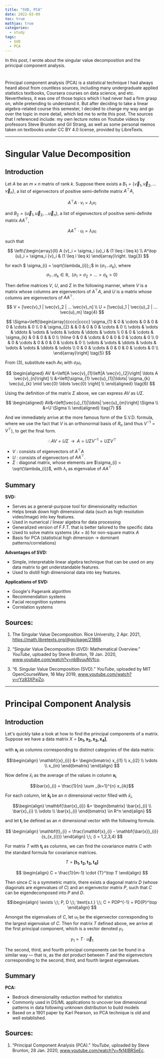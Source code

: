 ```yaml
---
title: "SVD, PCA"
date: 2022-03-09
toc: true
mathjax: true
categories:
  - study
tags:
  - SVD
  - PCA
---
```


In this post, I wrote about the singular value decomposition and the principal component analysis. 

# 

Principal component analysis (PCA) is a statistical technique I had always heard about from countless sources, including many undergraduate applied statistics textbooks, Coursera courses on data science, and etc. Nevertheless, it was one of those topics which I had never had a firm grasp on, while pretending to understand it. But after deciding to take a linear algebra-related course this semester, I decided to change my way and go over the topic in more detail, which led me to write this post. The sources that I referenced include: my own lecture notes on Youtube videos by professors Steve Brunton and Gil Strang, as well as some personal memos taken on textbooks under CC BY 4.0 license, provided by LibreTexts. 



---

# Singular Value Decomposition


## Introduction

Let $A$ be an $m \times n$ matrix of rank $k$. Suppose there exists a $B_{1} = \{\vec{v}_{1}, \vec{v}_{2}, \ldots \vec{v}_{n}\}$, a list of eigenvectors of positive semi-definite matrix $A^\top A$,

$$ A^{\top}A \cdot v_{i} = \lambda_{i} v_{i}  \tag{1}$$

and $B_{2} = \{\vec{u}_{1}, \vec{u}_{2}, \ldots \vec{u}_{n}\}$, a list of eigenvectors of positive semi-definite matrix $AA^{\top}$,

$$ AA^{\top} \cdot u_{i} = \lambda_{i} u_{i} \tag{2} $$

such that

$$
\left\{\begin{array}{ll} A {v}_i = \sigma_i {u}_i & (1 \leq i \leq k) \\ A^\top {u}_i = \sigma_i {v}_i  & (1 \leq i \leq k) \end{array}\right. \tag{3}
$$

for each $ \sigma_{i} = \sqrt{\lambda_{i}}\;\;$ in $\{\sigma_1 ... \sigma_k\}$, where $$\sigma_1 \dots \sigma_k \in \mathbb{R}, \;\; (\sigma_1 > \sigma_2 > \dots > \sigma_k > 0)  $$

Then define matrices $V$, $U$, and $\Sigma$ in the following manner, where $V$ is a matrix whose columns are eigenvectors of $A^{\top}A$, and $U$ is a matrix whose columns are eigenvectors of $AA^{\top}$. 

$$
V = [\vec{v}_1 | \vec{v}_2 | ... \vec{v}_n] \\
U = [\vec{u}_1 | \vec{u}_2 | ... \vec{u}_m] \tag{4}
$$ 

$$$$

$$
\Sigma=\left[\begin{array}{cccc|cccc}
\sigma_{1} & 0 & \cdots & 0 & 0 & 0 & \cdots & 0 \\
0 & \sigma_{2} & & 0 & 0 & 0 & \cdots & 0 \\
\vdots & \vdots & \ddots & \vdots & \vdots & \vdots & \ddots & \vdots \\
0 & 0 & \cdots & \sigma_{k} & 0 & 0 &  & 0 \\
\hline 0 & 0 & \cdots & 0 & 0 & 0 & \cdots & 0 \\
0 & 0 & \cdots & 0 & 0 & 0 & \cdots & 0 \\
\vdots & \vdots & \ddots & \vdots & \vdots & \vdots & \ddots & \vdots \\
0 & 0 & \cdots & 0 & 0 & 0 & \cdots & 0 \\ 
\end{array}\right] \tag{5}
$$


From $(3)$, substitute each $A v_{i}$ with $\sigma_{i} u_{i}$. 

$$
\begin{aligned}
AV &=\left[A \vec{v}_{1}\left|A \vec{v}_{2}\right| \ldots A \vec{v}_{n}\right] \\
&=\left[\sigma_{1} \vec{u}_{1}|\ldots| \sigma_{k} \vec{u}_{k} \mid \vec{0} \ldots \vec{0} \right] \\
\end{aligned} \tag{6}
$$

Using the definition of the matrix $\Sigma$ above, we can express $AV$ as $U\Sigma$.

$$
\begin{aligned}
AV&=\left[\vec{u}_{1}|\ldots| \vec{u}_{m}\right] \Sigma \\
&=U \Sigma \\
\end{aligned} \tag{7}
$$

And we immediately arrive at the more famous form of the S.V.D. formula, where we use the fact that $V$ is an orthonormal basis of $R_{n}$ (and thus $V^{-1} = V^\top$), to get the final form. 

$$
\therefore A V=U \Sigma \;\; \longrightarrow \;\; A=U \Sigma V^{-1}=U \Sigma V^{\top} \tag{8}
$$

+ $V$ : consists of eigenvectors of $A^{\top}A$
+ $U$ : consists of eigenvectors of $AA^{\top}$.
+ $\Sigma$ : diagonal matrix, whose elements are $\sigma_{i} = \sqrt{\lambda_{i}}$, with $\lambda_{i}$ as eigenvalue of $AA^{\top}$ 

## Summary

**SVD:**

+ Serves as a general-purpose tool for dimensionality reduction 
+ Helps break down high dimensional data (such as high resolution video/image) into key features.
+ Used in numerical / linear algebra for data processing
+ Generalized version of F.F.T. that is better tailored to the specific data
+ Used to solve matrix systems ($Ax = b$) for non-square matrix $A$
+ Basis for PCA (statistical high dimension → dominant patterns/correlations)


**Advantages of SVD:**

+ Simple, interpretable linear algebra technique that can be used on any data matrix to get understandable features. 
+ Used to distill high dimensional data into key features. 

**Applications of SVD:**

+ Google's Pagerank algorithm 
+ Recommendation systems 
+ Facial recognition systems 
+ Correlation systems 


## Sources: 

1. The Singular Value Decomposition. Rice University, 2 Apr. 2021, https://math.libretexts.org/@go/page/21868.

2. “Singular Value Decomposition (SVD): Mathematical Overview.” *YouTube*, uploaded by Steve Brunton, 19 Jan. 2020, www.youtube.com/watch?v=nbBvuuNVfco.

3. “6. Singular Value Decomposition (SVD).” *YouTube*, uploaded by MIT OpenCourseWare, 16 May 2019, www.youtube.com/watch?v=rYz83XPxiZo.




---

# Principal Component Analysis

## Introduction

Let's quickly take a look at how to find the principal components of a matrix. Suppose we have a data matrix $X = \mathbf{[ x_{1}, x_{2}, x_{3}, x_{4}]}$,

with $\mathbf{x_{i}}$ as columns corresponding to distinct categories of the data matrix: 

$$\begin{align} \mathbf{{x}_{i}} &= \begin{bmatrix} x_{i1} \\ x_{i2} \\ \vdots \\ x_{in} \end{bmatrix} \end{align}
$$

Now define $\bar{x}_{i}$ as the average of the values in column $\mathbf{x_{i}}$

$$\bar{x}_{i} = \frac{1}{n} \sum _{k=1}^{n} x_{ik}$$



For each column, let $\mathbf{\bar{x}_{i}}$ be an $n$ dimensional vector filled with $\bar{x}_{i}$, 

$$\begin{align} \mathbf{\bar{x}_{i}} &= \begin{bmatrix} \bar{x}_{i} \\ \bar{x}_{i} \\ \vdots \\ \bar{x}_{i} \end{bmatrix} \in R^n \end{align}
$$

and let $\mathbf{t}_{i}$ be defined as an $n$ dimensional vector with the following formula. 


$$ \begin{align} \mathbf{t}_{i} = \frac{\mathbf{x}_{i} - \mathbf{\bar{x}}_{i}}{s_{x_{i}}} \end{align} \;\; (i = 1,2,3,4) $$

For matrix $T$ with $\mathbf{t_{i}}$ as columns, we can find the covariance matrix $C$ with the standard formula for covariance matrices.  

$$T = \mathbf{[t_{1}, t_{2}, t_{3}, t_{4}]}$$

$$ \begin{align} C = \frac{1}{m-1} \cdot {T}^\top T \end{align}
$$

Then since $C$ is a symmetric matrix, there exists a diagonal matrix $D$ (whose diagonals are eigenvalues of $C$) and an eigenvector matrix $P$, such that $C$ can be eigendecomposed into $P$ and $D$. 

$$\begin{align} \exists \;\; P, D \;\; \text{s.t.} \;\; C = PDP^{-1} = PD{P}^\top \end{align} $$

Amongst the eigenvalues of $C$, let $u_{1}$ be the eigenvector corresponding to the largest eigenvalue of $C$. Then for matrix $T$ defined above, we arrive at the first principal component, which is a vector denoted $y_1$. 

$$  y_{1} = T \cdot \vec{u}_{1}   $$

The second, third, and fourth principal components can be found in a similar way — that is, as the dot product between $T$ and the eigenvectors corresponding to the second, third, and fourth largest eigenvalues. 

## Summary

**PCA:**

+ Bedrock dimensionality reduction method for statistics
+ Commonly used in DS/ML applications to uncover low dimensional patterns in data following unknown distribution to build models
+ Based on a 1901 paper by Karl Pearson, so PCA technique is old and well established. 


## Sources:


1. “Principal Component Analysis (PCA).” *YouTube*, uploaded by Steve Brunton, 28 Jan. 2020, www.youtube.com/watch?v=fkf4IBRSeEc.

